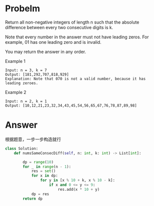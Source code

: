 # Probelm
Return all non-negative integers of length n such that the absolute difference between every two consecutive digits is k.

Note that every number in the answer must not have leading zeros. For example, 01 has one leading zero and is invalid.

You may return the answer in any order.

Example 1
```
Input: n = 3, k = 7
Output: [181,292,707,818,929]
Explanation: Note that 070 is not a valid number, because it has leading zeroes.
```

Example 2
```
Input: n = 2, k = 1
Output: [10,12,21,23,32,34,43,45,54,56,65,67,76,78,87,89,98]
```
# Answer
根据题意，一步一步构造就行
```python
class Solution:
    def numsSameConsecDiff(self, n: int, k: int) -> List[int]:

        dp = range(10)
        for _ in range(n - 1):
            res = set()
            for x in dp:
                for y in [x % 10 + k, x % 10 - k]:
                    if x and 0 <= y <= 9:
                        res.add(x * 10 + y)
            dp = res
        return dp
```